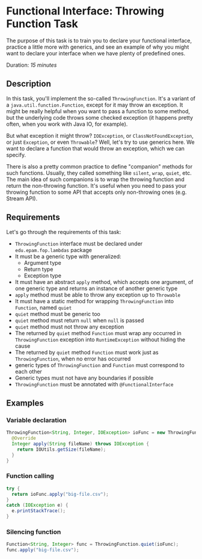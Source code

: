 # Functional Interface: Throwing Function Task

The purpose of this task is to train you to declare your functional interface,
practice a little more with generics, and see an example of why you might want to
declare your interface when we have plenty of predefined ones.

Duration: _15 minutes_

## Description

In this task, you'll implement the so-called `ThrowingFunction`.
It's a variant of a `java.util.function.Function`, except for it may throw
an exception. It might be really helpful when you want to pass a function
to some method, but the underlying code throws some checked exception
(it happens pretty often, when you work with Java IO, for example).

But what exception it might throw? `IOException`, or `ClassNotFoundException`,
or just `Exception`, or even `Throwable`? Well, let's try to use generics here.
We want to declare a function that would throw an exception, which we can specify.

There is also a pretty common practice to define "companion" methods for such
functions. Usually, they called something like `silent`, `wrap`, `quiet`, etc.
The main idea of such companions is to wrap the throwing function and return
the non-throwing function. It's useful when you need to pass your throwing function
to some API that accepts only non-throwing ones (e.g. Stream API).

## Requirements

Let's go through the requirements of this task:
* `ThrowingFunction` interface must be declared under `edu.epam.fop.lambdas` package
* It must be a generic type with generalized:
    * Argument type
    * Return type
    * Exception type
* It must have an abstract `apply` method, which accepts one argument,
  of one generic type and returns an instance of another generic type
* `apply` method must be able to throw any exception up to `Throwable`
* It must have a static method for wrapping `ThrowingFunction` into `Function`,
  named `quiet`
* `quiet` method must be generic too
* `quiet` method must return `null` when `null` is passed
* `quiet` method must not throw any exception
* The returned by `quiet` method `Function` must wrap any occurred
  in `ThrowingFunction` exception into `RuntimeException` without hiding the cause
* The returned by `quiet` method `Function` must work
  just as `ThrowingFunction`, when no error has occurred
* generic types of `ThrowingFunction` and `Function` must correspond to each other
* Generic types must not have any boundaries if possible
* `ThrowingFunction` must be annotated with `@FunctionalInterface`

## Examples

### Variable declaration
```java
ThrowingFunction<String, Integer, IOException> ioFunc = new ThrowingFunction<>() {
  @Override
  Integer apply(String fileName) throws IOException {
    return IOUtils.getSize(fileName);
  }
}
```

### Function calling
```java
try {
  return ioFunc.apply("big-file.csv");
}
catch (IOException e) {
  e.printStackTrace();
}
```

### Silencing function
```java
Function<String, Integer> func = ThrowingFunction.quiet(ioFunc);
func.apply("big-file.csv");
```
